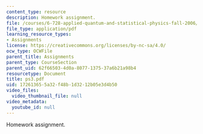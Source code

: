 ```yaml
---
content_type: resource
description: Homework assignment.
file: /courses/6-728-applied-quantum-and-statistical-physics-fall-2006/172613655a32f48b1d3212b05e3d4b50_ps3.pdf
file_type: application/pdf
learning_resource_types:
- Assignments
license: https://creativecommons.org/licenses/by-nc-sa/4.0/
ocw_type: OCWFile
parent_title: Assignments
parent_type: CourseSection
parent_uid: 62f66503-4d0a-8077-1375-37a6b21a98b4
resourcetype: Document
title: ps3.pdf
uid: 17261365-5a32-f48b-1d32-12b05e3d4b50
video_files:
  video_thumbnail_file: null
video_metadata:
  youtube_id: null
---
```

Homework assignment.